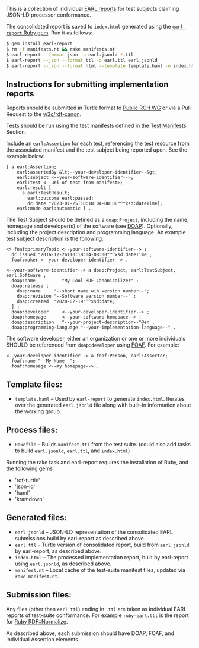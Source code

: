 This is a collection of individual
[EARL reports](https://www.w3.org/TR/EARL10-Schema/) for
test subjects claiming JSON-LD processor conformance.

The consolidated report is saved to `index.html` generated
using the
[`earl-report` Ruby gem](https://rubygems.org/gems/earl-report).
Run it as follows:

```sh
$ gem install earl-report
$ rm -f manifests.nt && rake manifests.nt
$ earl-report --format json -o earl.jsonld *.ttl
$ earl-report --json --format ttl -o earl.ttl earl.jsonld
$ earl-report --json --format html --template template.haml -o index.html earl.jsonld
```


## Instructions for submitting implementation reports

Reports should be submitted in Turtle format to
  <a href="mailto:public-rch-wg@w3.org">Public RCH WG</a> or via a Pull
  Request to the <a href="https://github.com/w3c/rdf-canon/pulls">w3c/rdf-canon</a>.

Tests should be run using the test manifests defined in the
  <a href="#test-manifests">Test Manifests</a> Section.

Include an <code>earl:Assertion</code> for each test, referencing the test
  resource from the associated manifest and the test subject being
  reported upon. See the example below:

```
[ a earl:Assertion;
    earl:assertedBy &lt;--your-developer-identifier--&gt;
    earl:subject <--your-software-identifier-->;
    earl:test <--uri-of-test-from-manifest>;
    earl:result [
      a earl:TestResult;
        earl:outcome earl:passed;
        dc:date "2023-01-25T10:18:04-08:00"^^xsd:dateTime];
    earl:mode earl:automatic ] .
```

The Test Subject should be defined as a <code>doap:Project</code>, including the name,
  homepage and developer(s) of the software
  (see <a href="https://github.com/edumbill/doap/wiki">DOAP</a>).
  Optionally, including the
  project description and programming language. An example test subject description is the following:

```
<> foaf:primaryTopic <--your-software-identifier--> ;
  dc:issued "2016-12-26T10:18:04-08:00"^^xsd:dateTime ;
  foaf:maker <--your-developer-identifier--> .

<--your-software-identifier--> a doap:Project, earl:TestSubject, earl:Software ;
  doap:name          "My Cool RDF Canonicalizer" ;
  doap:release [
    doap:name     "--short name wih version number--";
    doap:revision "--Software version number--" ;
    doap:created  "2020-02-19"^^xsd:date;
  ] ;
  doap:developer     <--your-developer-identifier--> ;
  doap:homepage      <--your-software-homepace--> ;
  doap:description   "--your-project-description--"@en ;
  doap:programming-language "--your-implementation-language--" .
```

The software developer, either an organization or one or more individuals SHOULD be
  referenced from <code>doap:developer</code> using <a href="http://xmlns.com/foaf/spec">FOAF</a>. For example:</p>

```
<--your-developer-identifier--> a foaf:Person, earl:Assertor;
  foaf:name "--My Name--";
  foaf:homepage <--my homepage--> .
```

## Template files:

* `template.haml` – Used by `earl-report` to generate `index.html`. Iterates over the generated `earl.jsonld` file along with built-in information about the working group.

## Process files:

* `Rakefile` – Builds `manifest.ttl` from the test suite. (could also add tasks to build `earl.jsonld`, `earl.ttl`, and `index.html`)

Running the rake task and earl-report requires the installation of Ruby, and the following gems:

* 'rdf-turtle'
* 'json-ld'
* 'haml'
* 'kramdown'

## Generated files:

* `earl.jsonld` – JSON-LD representation of the consolidated EARL submissions build by earl-report as described above.
* `earl.ttl` – Turtle version of consolidated report, build from `earl.jsonld` by earl-report, as described above.
* `index.html` – The processed implementation report, built by earl-report using `earl.jsonld`, as described above.
* `manifest.nt` – Local cache of the test-suite manifest files, updated via `rake manifest.nt`.

## Submission files:

Any files (other than `earl.ttl`) ending in `.ttl` are taken as individual EARL reports of test-suite conformance. For example `ruby-earl.ttl` is the report for [Ruby RDF::Normalize](https://github.com/ruby-rdf/rdf-normalize).

As described above, each submission should have DOAP, FOAF, and individual Assertion elements.